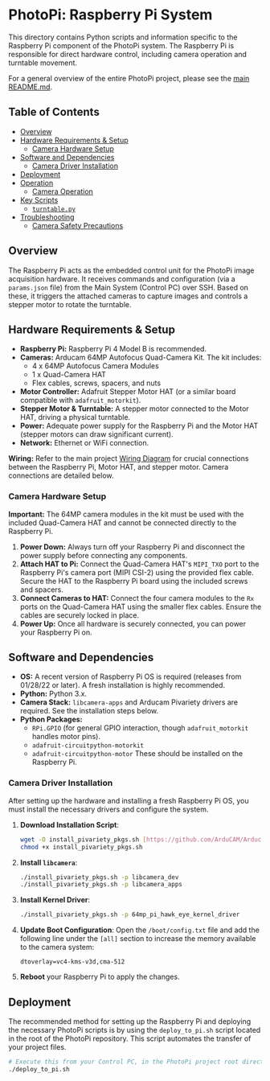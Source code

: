 # PhotoPi: Raspberry Pi System

This directory contains Python scripts and information specific to the Raspberry Pi component of the PhotoPi system. The Raspberry Pi is responsible for direct hardware control, including camera operation and turntable movement.

For a general overview of the entire PhotoPi project, please see the [main README.md](../../README.md).

## Table of Contents

* [Overview](#overview)
* [Hardware Requirements & Setup](#hardware-requirements--setup)
    * [Camera Hardware Setup](#camera-hardware-setup)
* [Software and Dependencies](#software-and-dependencies)
    * [Camera Driver Installation](#camera-driver-installation)
* [Deployment](#deployment)
* [Operation](#operation)
    * [Camera Operation](#camera-operation)
* [Key Scripts](#key-scripts)
    * [`turntable.py`](#turntablepy)
* [Troubleshooting](#troubleshooting)
    * [Camera Safety Precautions](#camera-safety-precautions)

## Overview

The Raspberry Pi acts as the embedded control unit for the PhotoPi image acquisition hardware. It receives commands and configuration (via a `params.json` file) from the Main System (Control PC) over SSH. Based on these, it triggers the attached cameras to capture images and controls a stepper motor to rotate the turntable.

## Hardware Requirements & Setup

* **Raspberry Pi:** Raspberry Pi 4 Model B is recommended.
* **Cameras:** Arducam 64MP Autofocus Quad-Camera Kit. The kit includes:
    * 4 x 64MP Autofocus Camera Modules
    * 1 x Quad-Camera HAT
    * Flex cables, screws, spacers, and nuts
* **Motor Controller:** Adafruit Stepper Motor HAT (or a similar board compatible with `adafruit_motorkit`).
* **Stepper Motor & Turntable:** A stepper motor connected to the Motor HAT, driving a physical turntable.
* **Power:** Adequate power supply for the Raspberry Pi and the Motor HAT (stepper motors can draw significant current).
* **Network:** Ethernet or WiFi connection.

**Wiring:** Refer to the main project [Wiring Diagram](../../README.md#wiring-diagram) for crucial connections between the Raspberry Pi, Motor HAT, and stepper motor. Camera connections are detailed below.

### Camera Hardware Setup

**Important:** The 64MP camera modules in the kit must be used with the included Quad-Camera HAT and cannot be connected directly to the Raspberry Pi.

1.  **Power Down:** Always turn off your Raspberry Pi and disconnect the power supply before connecting any components.
2.  **Attach HAT to Pi:** Connect the Quad-Camera HAT's `MIPI_TXO` port to the Raspberry Pi's camera port (MIPI CSI-2) using the provided flex cable. Secure the HAT to the Raspberry Pi board using the included screws and spacers.
3.  **Connect Cameras to HAT:** Connect the four camera modules to the `Rx` ports on the Quad-Camera HAT using the smaller flex cables. Ensure the cables are securely locked in place.
4.  **Power Up:** Once all hardware is securely connected, you can power your Raspberry Pi on.

## Software and Dependencies

* **OS:** A recent version of Raspberry Pi OS is required (releases from 01/28/22 or later). A fresh installation is highly recommended.
* **Python:** Python 3.x.
* **Camera Stack:** `libcamera-apps` and Arducam Pivariety drivers are required. See the installation steps below.
* **Python Packages:**
    * `RPi.GPIO` (for general GPIO interaction, though `adafruit_motorkit` handles motor pins).
    * `adafruit-circuitpython-motorkit`
    * `adafruit-circuitpython-motor`
    These should be installed on the Raspberry Pi.

### Camera Driver Installation

After setting up the hardware and installing a fresh Raspberry Pi OS, you must install the necessary drivers and configure the system.

1.  **Download Installation Script**:
    ```bash
    wget -O install_pivariety_pkgs.sh [https://github.com/ArduCAM/Arducam-Pivariety-V4L2-Driver/releases/download/install_script/install_pivariety_pkgs.sh](https://github.com/ArduCAM/Arducam-Pivariety-V4L2-Driver/releases/download/install_script/install_pivariety_pkgs.sh)
    chmod +x install_pivariety_pkgs.sh
    ```
2.  **Install `libcamera`**:
    ```bash
    ./install_pivariety_pkgs.sh -p libcamera_dev
    ./install_pivariety_pkgs.sh -p libcamera_apps
    ```
3.  **Install Kernel Driver**:
    ```bash
    ./install_pivariety_pkgs.sh -p 64mp_pi_hawk_eye_kernel_driver
    ```
4.  **Update Boot Configuration**:
    Open the `/boot/config.txt` file and add the following line under the `[all]` section to increase the memory available to the camera system:
    ```
    dtoverlay=vc4-kms-v3d,cma-512
    ```
5.  **Reboot** your Raspberry Pi to apply the changes.

## Deployment

The recommended method for setting up the Raspberry Pi and deploying the necessary PhotoPi scripts is by using the `deploy_to_pi.sh` script located in the root of the PhotoPi repository. This script automates the transfer of your project files.

```bash
# Execute this from your Control PC, in the PhotoPi project root directory:
./deploy_to_pi.sh